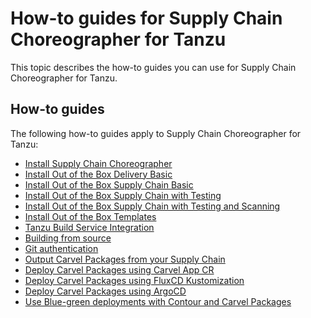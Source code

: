 # How-to guides for Supply Chain Choreographer for Tanzu

This topic describes the how-to guides you can use for Supply Chain Choreographer for Tanzu.

## <a id='how-to'></a> How-to guides

The following how-to guides apply to Supply Chain Choreographer for Tanzu:

- [Install Supply Chain Choreographer](install-scc.hbs.md)
- [Install Out of the Box Delivery Basic](install-ootb-delivery-basic.hbs.md)
- [Install Out of the Box Supply Chain Basic](install-ootb-sc-basic.hbs.md)
- [Install Out of the Box Supply Chain with Testing](install-ootb-sc-wtest.hbs.md)
- [Install Out of the Box Supply Chain with Testing and Scanning](ootb-supply-chain-testing-scanning.hbs.md)
- [Install Out of the Box Templates](ootb-templates.hbs.md)
- [Tanzu Build Service Integration](tbs.hbs.md)
- [Building from source](building-from-source.hbs.md)
- [Git authentication](git-auth.hbs.md)
- [Output Carvel Packages from your Supply Chain](carvel-package-supply-chain.hbs.md)
- [Deploy Carvel Packages using Carvel App CR](delivery-with-carvel-app.hbs.md)
- [Deploy Carvel Packages using FluxCD Kustomization](delivery-with-flux.hbs.md)
- [Deploy Carvel Packages using ArgoCD](delivery-with-argo.hbs.md)
- [Use Blue-green deployments with Contour and Carvel Packages](blue-green-with-packageinstall.hbs.md)